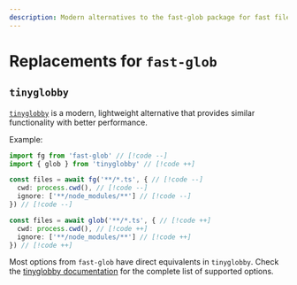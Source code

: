 ```yaml
---
description: Modern alternatives to the fast-glob package for fast file system pattern matching
---
```


# Replacements for `fast-glob`

## `tinyglobby`

[`tinyglobby`](https://github.com/SuperchupuDev/tinyglobby) is a modern, lightweight alternative that provides similar functionality with better performance.

Example:

```ts
import fg from 'fast-glob' // [!code --]
import { glob } from 'tinyglobby' // [!code ++]

const files = await fg('**/*.ts', { // [!code --]
  cwd: process.cwd(), // [!code --]
  ignore: ['**/node_modules/**'] // [!code --]
}) // [!code --]

const files = await glob('**/*.ts', { // [!code ++]
  cwd: process.cwd(), // [!code ++]
  ignore: ['**/node_modules/**'] // [!code ++]
}) // [!code ++]
```

Most options from `fast-glob` have direct equivalents in `tinyglobby`. Check the [tinyglobby documentation](https://superchupu.dev/tinyglobby/migration) for the complete list of supported options.
